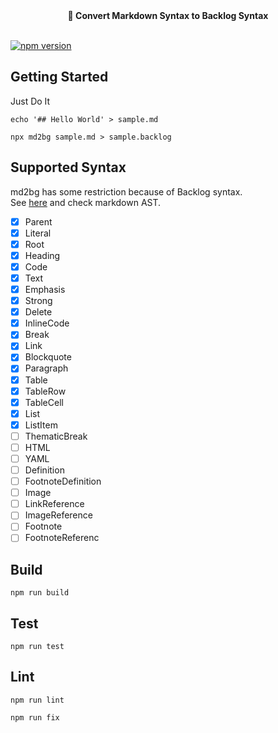 <div align="center">
  <strong>📝 Convert Markdown Syntax to Backlog Syntax</strong>
</div>
<br />

[![npm version](https://badge.fury.io/js/md2bg.svg)](https://badge.fury.io/js/md2bg)

## Getting Started
Just Do It

```
echo '## Hello World' > sample.md

npx md2bg sample.md > sample.backlog
```

## Supported Syntax
md2bg has some restriction because of Backlog syntax.  
See [here](https://github.com/syntax-tree/mdast) and check markdown AST.  

- [x] Parent
- [x] Literal
- [x] Root
- [x] Heading
- [x] Code
- [x] Text
- [x] Emphasis
- [x] Strong
- [x] Delete
- [x] InlineCode
- [x] Break
- [x] Link
- [x] Blockquote
- [x] Paragraph
- [x] Table
- [x] TableRow
- [x] TableCell
- [x] List
- [x] ListItem
- [ ] ThematicBreak
- [ ] HTML
- [ ] YAML
- [ ] Definition
- [ ] FootnoteDefinition
- [ ] Image
- [ ] LinkReference
- [ ] ImageReference
- [ ] Footnote
- [ ] FootnoteReferenc

## Build
```
npm run build
```

## Test
```
npm run test
```

## Lint
```
npm run lint

npm run fix
```
